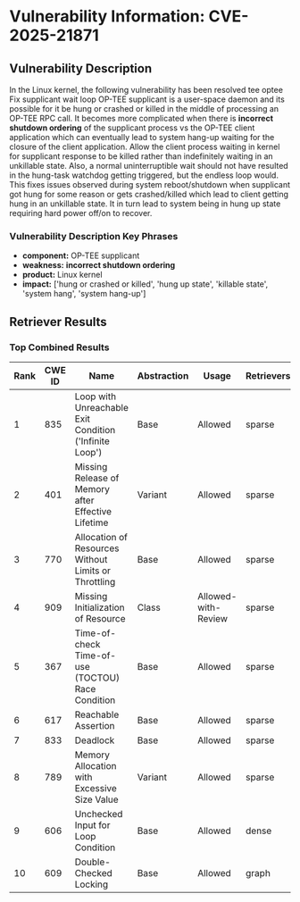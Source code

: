 # Vulnerability Information: CVE-2025-21871

## Vulnerability Description
In the Linux kernel, the following vulnerability has been resolved tee optee Fix supplicant wait loop OP-TEE supplicant is a user-space daemon and its possible for it be hung or crashed or killed in the middle of processing an OP-TEE RPC call. It becomes more complicated when there is **incorrect shutdown ordering** of the supplicant process vs the OP-TEE client application which can eventually lead to system hang-up waiting for the closure of the client application. Allow the client process waiting in kernel for supplicant response to be killed rather than indefinitely waiting in an unkillable state. Also, a normal uninterruptible wait should not have resulted in the hung-task watchdog getting triggered, but the endless loop would. This fixes issues observed during system reboot/shutdown when supplicant got hung for some reason or gets crashed/killed which lead to client getting hung in an unkillable state. It in turn lead to system being in hung up state requiring hard power off/on to recover.

### Vulnerability Description Key Phrases
- **component:** OP-TEE supplicant
- **weakness:** **incorrect shutdown ordering**
- **product:** Linux kernel
- **impact:** ['hung or crashed or killed', 'hung up state', 'killable state', 'system hang', 'system hang-up']

## Retriever Results

### Top Combined Results

| Rank | CWE ID | Name | Abstraction | Usage  | Retrievers | Individual Scores |
|------|--------|------|-------------|-------|------------|-------------------|
| 1 | 835 | Loop with Unreachable Exit Condition ('Infinite Loop') | Base | Allowed | sparse | 0.730 |
| 2 | 401 | Missing Release of Memory after Effective Lifetime | Variant | Allowed | sparse | 0.724 |
| 3 | 770 | Allocation of Resources Without Limits or Throttling | Base | Allowed | sparse | 0.706 |
| 4 | 909 | Missing Initialization of Resource | Class | Allowed-with-Review | sparse | 0.704 |
| 5 | 367 | Time-of-check Time-of-use (TOCTOU) Race Condition | Base | Allowed | sparse | 0.704 |
| 6 | 617 | Reachable Assertion | Base | Allowed | sparse | 0.695 |
| 7 | 833 | Deadlock | Base | Allowed | sparse | 0.694 |
| 8 | 789 | Memory Allocation with Excessive Size Value | Variant | Allowed | sparse | 0.686 |
| 9 | 606 | Unchecked Input for Loop Condition | Base | Allowed | dense | 0.499 |
| 10 | 609 | Double-Checked Locking | Base | Allowed | graph | 0.003 |

